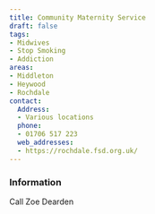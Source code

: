 ```yaml
---
title: Community Maternity Service
draft: false
tags:
- Midwives
- Stop Smoking
- Addiction
areas:
- Middleton
- Heywood
- Rochdale
contact:
  Address:
  - Various locations
  phone:
  - 01706 517 223
  web_addresses:
  - https://rochdale.fsd.org.uk/
---
```


### Information
Call Zoe Dearden